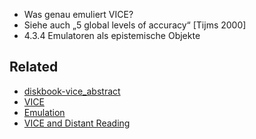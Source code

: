 - Was genau emuliert VICE?
- Siehe auch „5 global levels of accuracy“ [Tijms 2000]
- 4.3.4 Emulatoren als epistemische Objekte

## Related
- [diskbook-vice_abstract](output/diskbook-vice/diskbook-vice_abstract.md)
- [VICE](notes/VICE.md)
- [Emulation](notes/Emulation.md)
- [VICE and Distant Reading](notes/VICE%20and%20Distant%20Reading.md)